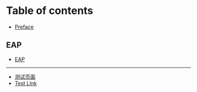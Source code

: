 # Table of contents

* [Preface](README.md)

## EAP

* [EAP](eap/eap.md)

***

* [测试页面](ce-shi-ye-mian.md)
* [Test LInk](https://www.dylanheddedly.cn)
